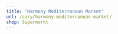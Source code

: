 ```yaml
---
title: "Harmony Mediterranean Market"
url: /cary/harmony-mediterranean-market/
shop: Supermarkt
---
```


